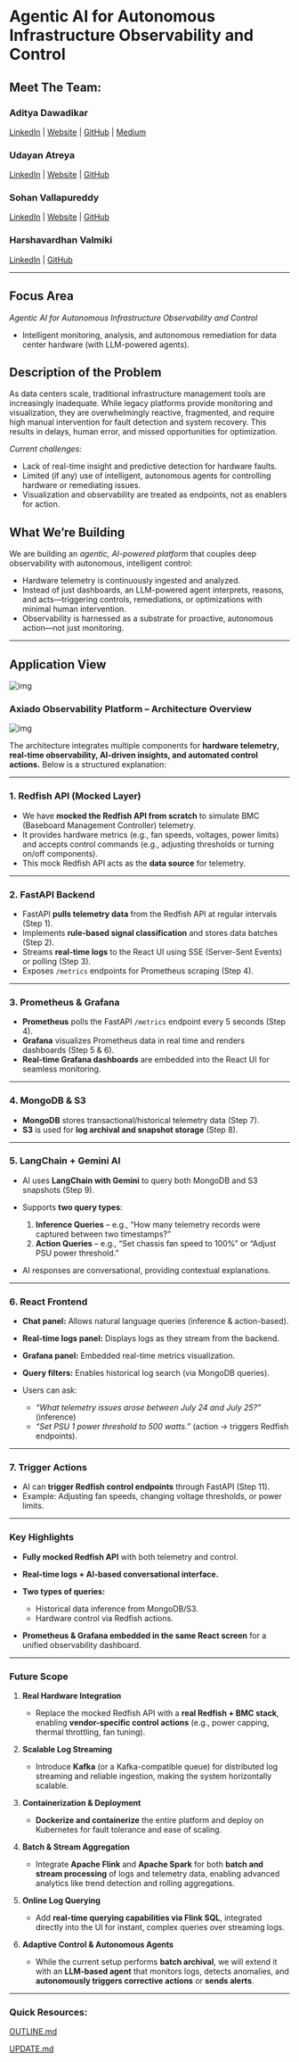 # Agentic AI for Autonomous Infrastructure Observability and Control

## Meet The Team:

### **Aditya Dawadikar**
[LinkedIn](https://linkedin.com/in/aditya-dawadikar) | [Website](https://portfolio-aditya-dawadikar.vercel.app/) | [GitHub](https://github.com/aditya-dawadikar) | [Medium](https://medium.com/@aditya-dawadikar)

### **Udayan Atreya**
[LinkedIn](https://www.linkedin.com/in/uatreya/) | [Website](https://udayan-atreya.netlify.app/) | [GitHub](https://github.com/slowloris-98)

### **Sohan Vallapureddy**
[LinkedIn](https://www.linkedin.com/in/vallapureddy-sohan/) | [Website](https://sohanv.com/) | [GitHub](https://github.com/sohan2000)

### **Harshavardhan Valmiki**
[LinkedIn](https://www.linkedin.com/in/harshavalmiki/) | [GitHub](https://github.com/Harshavalmiki)

---
## Focus Area
*Agentic AI for Autonomous Infrastructure Observability and Control*
- Intelligent monitoring, analysis, and autonomous remediation for data center hardware (with LLM-powered agents).

## Description of the Problem

As data centers scale, traditional infrastructure management tools are increasingly inadequate. While legacy platforms provide monitoring and visualization, they are overwhelmingly reactive, fragmented, and require high manual intervention for fault detection and system recovery. This results in delays, human error, and missed opportunities for optimization.

*Current challenges:*
- Lack of real-time insight and predictive detection for hardware faults.
- Limited (if any) use of intelligent, autonomous agents for controlling hardware or remediating issues.
- Visualization and observability are treated as endpoints, not as enablers for action.

## What We’re Building

We are building an *agentic, AI-powered platform* that couples deep observability with autonomous, intelligent control:
- Hardware telemetry is continuously ingested and analyzed.
- Instead of just dashboards, an LLM-powered agent interprets, reasons, and acts—triggering controls, remediations, or optimizations with minimal human intervention.
- Observability is harnessed as a substrate for proactive, autonomous action—not just monitoring.

---

## Application View

![img](./AppView.png)


### **Axiado Observability Platform – Architecture Overview**

![img](./AxiadoHackathonArchitecture.png)


The architecture integrates multiple components for **hardware telemetry, real-time observability, AI-driven insights, and automated control actions.** Below is a structured explanation:

---

### **1. Redfish API (Mocked Layer)**

* We have **mocked the Redfish API from scratch** to simulate BMC (Baseboard Management Controller) telemetry.
* It provides hardware metrics (e.g., fan speeds, voltages, power limits) and accepts control commands (e.g., adjusting thresholds or turning on/off components).
* This mock Redfish API acts as the **data source** for telemetry.

---

### **2. FastAPI Backend**

* FastAPI **pulls telemetry data** from the Redfish API at regular intervals (Step 1).
* Implements **rule-based signal classification** and stores data batches (Step 2).
* Streams **real-time logs** to the React UI using SSE (Server-Sent Events) or polling (Step 3).
* Exposes `/metrics` endpoints for Prometheus scraping (Step 4).

---

### **3. Prometheus & Grafana**

* **Prometheus** polls the FastAPI `/metrics` endpoint every 5 seconds (Step 4).
* **Grafana** visualizes Prometheus data in real time and renders dashboards (Step 5 & 6).
* **Real-time Grafana dashboards** are embedded into the React UI for seamless monitoring.

---

### **4. MongoDB & S3**

* **MongoDB** stores transactional/historical telemetry data (Step 7).
* **S3** is used for **log archival and snapshot storage** (Step 8).

---

### **5. LangChain + Gemini AI**

* AI uses **LangChain with Gemini** to query both MongoDB and S3 snapshots (Step 9).
* Supports **two query types**:

  1. **Inference Queries** – e.g., “How many telemetry records were captured between two timestamps?”
  2. **Action Queries** – e.g., “Set chassis fan speed to 100%” or “Adjust PSU power threshold.”
* AI responses are conversational, providing contextual explanations.

---

### **6. React Frontend**

* **Chat panel:** Allows natural language queries (inference & action-based).
* **Real-time logs panel:** Displays logs as they stream from the backend.
* **Grafana panel:** Embedded real-time metrics visualization.
* **Query filters:** Enables historical log search (via MongoDB queries).
* Users can ask:

  * *“What telemetry issues arose between July 24 and July 25?”* (inference)
  * *“Set PSU 1 power threshold to 500 watts.”* (action → triggers Redfish endpoints).

---

### **7. Trigger Actions**

* AI can **trigger Redfish control endpoints** through FastAPI (Step 11).
* Example: Adjusting fan speeds, changing voltage thresholds, or power limits.

---

### **Key Highlights**

* **Fully mocked Redfish API** with both telemetry and control.
* **Real-time logs + AI-based conversational interface.**
* **Two types of queries:**

  * Historical data inference from MongoDB/S3.
  * Hardware control via Redfish actions.
* **Prometheus & Grafana embedded in the same React screen** for a unified observability dashboard.

---

### **Future Scope**

1. **Real Hardware Integration**

   * Replace the mocked Redfish API with a **real Redfish + BMC stack**, enabling **vendor-specific control actions** (e.g., power capping, thermal throttling, fan tuning).

2. **Scalable Log Streaming**

   * Introduce **Kafka** (or a Kafka-compatible queue) for distributed log streaming and reliable ingestion, making the system horizontally scalable.

3. **Containerization & Deployment**

   * **Dockerize and containerize** the entire platform and deploy on Kubernetes for fault tolerance and ease of scaling.

4. **Batch & Stream Aggregation**

   * Integrate **Apache Flink** and **Apache Spark** for both **batch and stream processing** of logs and telemetry data, enabling advanced analytics like trend detection and rolling aggregations.

5. **Online Log Querying**

   * Add **real-time querying capabilities via Flink SQL**, integrated directly into the UI for instant, complex queries over streaming logs.

6. **Adaptive Control & Autonomous Agents**

   * While the current setup performs **batch archival**, we will extend it with an **LLM-based agent** that monitors logs, detects anomalies, and **autonomously triggers corrective actions** or **sends alerts**.

---
### Quick Resources:

[OUTLINE.md](./OUTLINE.md)

[UPDATE.md](./UPDATE.md)


